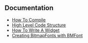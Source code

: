 ## Documentation

 - [How To Compile](/documentation/0006/compile-remoxly)
 - [High Level Code Structure](/documentation/0003/high-level-code-structure)
 - [How To Write A Widget](/documentation/0004/widget-code-info)
 - [Creating BitmapFonts with BMFont](/documentation/0005/bitmapfonts)
